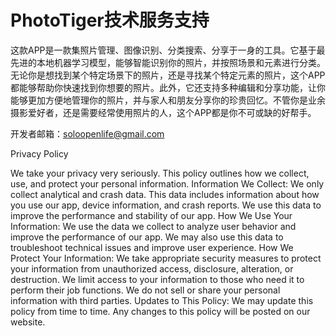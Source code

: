 # PhotoTiger技术服务支持

这款APP是一款集照片管理、图像识别、分类搜索、分享于一身的工具。它基于最先进的本地机器学习模型，能够智能识别你的照片，并按照场景和元素进行分类。无论你是想找到某个特定场景下的照片，还是寻找某个特定元素的照片，这个APP都能够帮助你快速找到你想要的照片。此外，它还支持多种编辑和分享功能，让你能够更加方便地管理你的照片，并与家人和朋友分享你的珍贵回忆。不管你是业余摄影爱好者，还是需要经常使用照片的人，这个APP都是你不可或缺的好帮手。

开发者邮箱：soloopenlife@gmail.com

Privacy Policy

We take your privacy very seriously. This policy outlines how we collect, use, and protect your personal information.
Information We Collect:
We only collect analytical and crash data. This data includes information about how you use our app, device information, and crash reports. We use this data to improve the performance and stability of our app.
How We Use Your Information:
We use the data we collect to analyze user behavior and improve the performance of our app. We may also use this data to troubleshoot technical issues and improve user experience.
How We Protect Your Information:
We take appropriate security measures to protect your information from unauthorized access, disclosure, alteration, or destruction. We limit access to your information to those who need it to perform their job functions. We do not sell or share your personal information with third parties.
Updates to This Policy:
We may update this policy from time to time. Any changes to this policy will be posted on our website.
